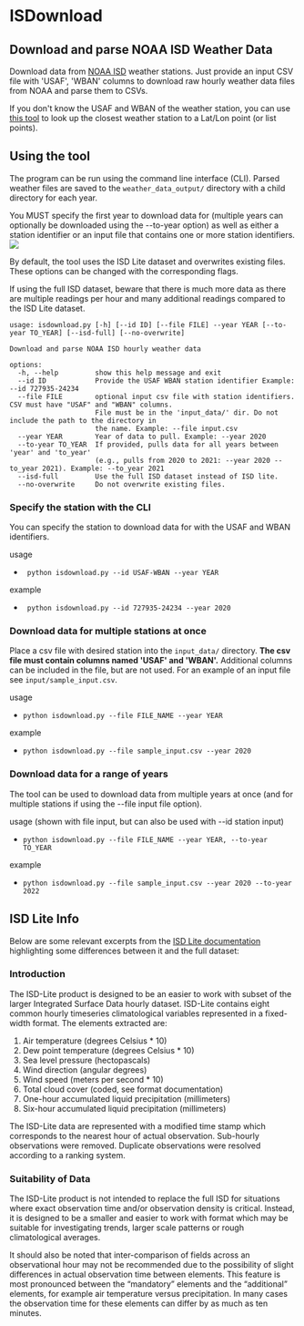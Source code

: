 # ISDownload
## Download and parse NOAA ISD Weather Data 

Download data from [NOAA ISD](https://www.ncei.noaa.gov/products/land-based-station/integrated-surface-database) weather stations. Just provide an input CSV file with 'USAF', 'WBAN' columns to download raw hourly weather data files from NOAA and parse them to CSVs. 

If you don't know the USAF and WBAN of the weather station, you can use [this tool](https://github.com/timmyoder/isd_station_lookup) to look up the closest weather station to a Lat/Lon point (or list points).  

## Using the tool

The program can be run using the command line interface (CLI). Parsed weather files are saved to the ```weather_data_output/``` directory with a child directory for each year.

You MUST specify the first year to download data for (multiple years can optionally be downloaded using the --to-year option) as well as either a station identifier or an input file that contains one or more station identifiers.![](![]())

By default, the tool uses the ISD Lite dataset and overwrites existing files. These options can be changed with the corresponding flags.

If using the full ISD dataset, beware that there is much more data as there are multiple readings per hour and many additional readings compared to the ISD Lite dataset.

```
usage: isdownload.py [-h] [--id ID] [--file FILE] --year YEAR [--to-year TO_YEAR] [--isd-full] [--no-overwrite]

Download and parse NOAA ISD hourly weather data

options:
  -h, --help         show this help message and exit
  --id ID            Provide the USAF WBAN station identifier Example: --id 727935-24234
  --file FILE        optional input csv file with station identifiers. CSV must have "USAF" and "WBAN" columns. 
                     File must be in the 'input_data/' dir. Do not include the path to the directory in
                     the name. Example: --file input.csv
  --year YEAR        Year of data to pull. Example: --year 2020
  --to-year TO_YEAR  If provided, pulls data for all years between 'year' and 'to_year' 
                     (e.g., pulls from 2020 to 2021: --year 2020 --to_year 2021). Example: --to_year 2021
  --isd-full         Use the full ISD dataset instead of ISD lite.
  --no-overwrite     Do not overwrite existing files.
```

### Specify the station with the CLI

You can specify the station to download data for with the USAF and WBAN identifiers.

usage

*  ` python isdownload.py --id USAF-WBAN --year YEAR`

example

* ` python isdownload.py --id 727935-24234 --year 2020`


### Download data for multiple stations at once

Place a csv file with desired station  into the `input_data/` directory. **The csv file must contain columns named 'USAF' and 'WBAN'.** Additional columns can be included in the file, but are not used. For an example of an input file see ```input/sample_input.csv```. 

usage

* `python isdownload.py --file FILE_NAME --year YEAR`

example

* `python isdownload.py --file sample_input.csv --year 2020`

### Download data for a range of years

The tool can be used to download data from multiple years at once (and for multiple stations if using the --file input file option).

usage (shown with file input, but can also be used with --id station input)

* `python isdownload.py --file FILE_NAME --year YEAR, --to-year TO_YEAR`

example

* `python isdownload.py --file sample_input.csv --year 2020 --to-year 2022`


## ISD Lite Info

Below are some relevant excerpts from the [ISD Lite documentation](https://www.ncei.noaa.gov/pub/data/noaa/isd-lite/isd-lite-technical-document.pdf) highlighting some differences between it and the full dataset: 

### Introduction
The ISD-Lite product is designed to be an easier to work with subset of the larger
Integrated Surface Data hourly dataset. ISD-Lite contains eight common hourly timeseries climatological variables represented in a fixed-width format. The elements
extracted are:

1. Air temperature (degrees Celsius * 10)
2. Dew point temperature (degrees Celsius * 10)
3. Sea level pressure (hectopascals)
4. Wind direction (angular degrees)
5. Wind speed (meters per second * 10)
6. Total cloud cover (coded, see format documentation)
7. One-hour accumulated liquid precipitation (millimeters)
8. Six-hour accumulated liquid precipitation (millimeters)

The ISD-Lite data are represented with a modified time stamp which corresponds to the
nearest hour of actual observation. Sub-hourly observations were removed. Duplicate
observations were resolved according to a ranking system. 

### Suitability of Data
The ISD-Lite product is not intended to replace the full ISD for situations where exact observation time and/or observation density is critical. Instead, it is designed to be a smaller and easier to work with format which may be suitable for investigating trends, larger scale patterns or rough climatological averages. 

It should also be noted that inter-comparison of fields across an observational hour may not be recommended due to the possibility of slight differences in actual observation time between elements. This feature is most pronounced between the “mandatory” elements and the “additional” elements, for example air temperature versus precipitation. In many cases the observation time for these elements can differ by as much as ten minutes. 
